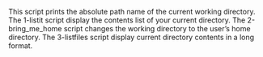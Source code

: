 This script prints the absolute path name of the current working directory.
The 1-listit script display the contents list of your current directory.
The 2-bring_me_home script changes the working directory to the user’s home directory.
The 3-listfiles script display current directory contents in a long format.
